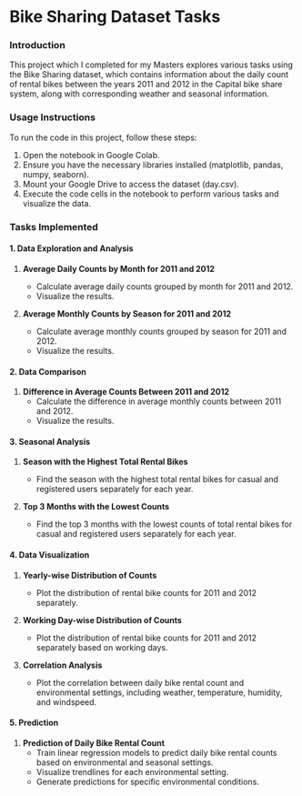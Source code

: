 # Bike Sharing Dataset Tasks

### Introduction

This project which I completed for my Masters explores various tasks using the Bike Sharing dataset, which contains information about the daily count of rental bikes between the years 2011 and 2012 in the Capital bike share system, along with corresponding weather and seasonal information.

### Usage Instructions

To run the code in this project, follow these steps:

1. Open the notebook in Google Colab.
2. Ensure you have the necessary libraries installed (matplotlib, pandas, numpy, seaborn).
3. Mount your Google Drive to access the dataset (day.csv).
4. Execute the code cells in the notebook to perform various tasks and visualize the data.

### Tasks Implemented

#### 1. Data Exploration and Analysis

1. **Average Daily Counts by Month for 2011 and 2012**
   - Calculate average daily counts grouped by month for 2011 and 2012.
   - Visualize the results.

2. **Average Monthly Counts by Season for 2011 and 2012**
   - Calculate average monthly counts grouped by season for 2011 and 2012.
   - Visualize the results.

#### 2. Data Comparison

1. **Difference in Average Counts Between 2011 and 2012**
   - Calculate the difference in average monthly counts between 2011 and 2012.
   - Visualize the results.

#### 3. Seasonal Analysis

1. **Season with the Highest Total Rental Bikes**
   - Find the season with the highest total rental bikes for casual and registered users separately for each year.

2. **Top 3 Months with the Lowest Counts**
   - Find the top 3 months with the lowest counts of total rental bikes for casual and registered users separately for each year.

#### 4. Data Visualization

1. **Yearly-wise Distribution of Counts**
   - Plot the distribution of rental bike counts for 2011 and 2012 separately.

2. **Working Day-wise Distribution of Counts**
   - Plot the distribution of rental bike counts for 2011 and 2012 separately based on working days.

3. **Correlation Analysis**
   - Plot the correlation between daily bike rental count and environmental settings, including weather, temperature, humidity, and windspeed.

#### 5. Prediction

1. **Prediction of Daily Bike Rental Count**
   - Train linear regression models to predict daily bike rental counts based on environmental and seasonal settings.
   - Visualize trendlines for each environmental setting.
   - Generate predictions for specific environmental conditions.


